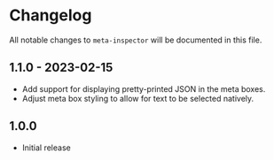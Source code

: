 # Changelog

All notable changes to `meta-inspector` will be documented in this file.

## 1.1.0 - 2023-02-15

- Add support for displaying pretty-printed JSON in the meta boxes.
- Adjust meta box styling to allow for text to be selected natively.

## 1.0.0

- Initial release
